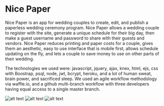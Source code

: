 # Nice Paper

Nice Paper is an app for wedding couples to create, edit, and publish
a paperless wedding ceremony program.  Nice Paper allows a wedding couple
to register with the site, generate a unique schedule for their big day,
then make a guest username and password to share with their guests and vendors.
Nice Paper reduces printing and paper costs for a couple, gives them an aesthetic,
easy to use interface that is mobile first, allows schedule updating on the fly,
and lets a couple to save money to use on other parts of their wedding.

The technologies we used were: javascript, jquery, ajax, knex, html, ejs, css with Boostrap,
psql, node, jwt, bcrypt, heroku, and a lot of human sweat, brain power, and sacrificed sleep.
We used an agile workflow methodology via waffle.io, and a github multi-branch workflow
with three developers having equal access to a single master branch.

![alt text](https://github.com/kenkotch/nicePaper/blob/master/public/images/NPcoupleSchedule.jpg)
![alt text](https://github.com/kenkotch/nicePaper/blob/master/public/images/NPguestSchedule.jpg)
![alt text](https://github.com/kenkotch/nicePaper/blob/master/public/images/NPcoupleMenu.jpg)
